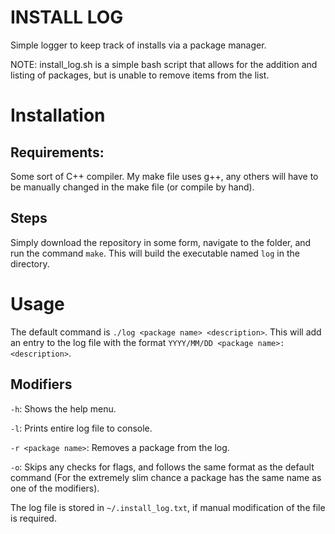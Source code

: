# INSTALL LOG
Simple logger to keep track of installs via a package manager. 

NOTE: install_log.sh is a simple bash script that allows for the addition and listing of packages, but is unable to remove items from the list. 

# Installation
## Requirements:
Some sort of C++ compiler. My make file uses g++, any others will have to be manually changed in the make file (or compile by hand).

## Steps
Simply download the repository in some form, navigate to the folder, and run the command `make`.
This will build the executable named `log` in the directory.

# Usage
The default command is ` ./log <package name> <description> `. This will add an entry to the log file with the format `YYYY/MM/DD <package name>: <description>`. 

## Modifiers
`-h`: Shows the help menu.

`-l`: Prints entire log file to console.

`-r <package name>`: Removes a package from the log.

`-o`: Skips any checks for flags, and follows the same format as the default command (For the extremely slim chance a package has the same name as one of the modifiers).

The log file is stored in `~/.install_log.txt`, if manual modification of the file is required.

